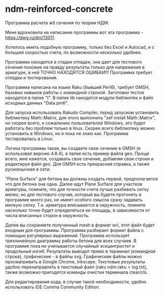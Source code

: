 # ndm-reinforced-concrete
Программа расчета жб сечения по теории НДМ.

Меня вдохновила на написание программы вот эта программа - https://dwg.ru/dnl/13011.

Хотелось иметь подобную программу, только без Excel и Autocad, и с большей скоростью счета, по возможности несколько удобнее.

Программа находится в стадии отладки, она дает для тестового сечения похожие на правду результаты только для напряжения в арматуре,
в ней ТОЧНО НАХОДЯТСЯ ОШИБКИ!!! Программа требует отладки и тестирования.

Программа написана на языке Raku (бывший Perl6), требует GMSH, базовых навыков работы с командной строкой.
Заготовки тестов находятся в папке "t".
В папке lib находятся модули библиотек и файл исходных данных "Data.pm6".

Для запуска использовать Rakudo Compiler, перед запуском установить библиотеку Math::Matrix, для этого выполнить "zef install Math::Matrix",
но скорее всего, к сожалению пользователей Windows, это будет работать без проблем только в linux. Скорее всего библиотеку можно установить в Windows, 
но я пока не знаю как. Программа тестировалась в Linux.

Логика программы такая, вы создаете свое сечение в GMSH (я использовал версию 4.8.4), в папке есть пример файла geo.
Проще всего, мне кажется, создавать свое сечение, добавляя свои строки и редактируя файл geo. 
Для GMSH есть прекрасная справка, а также рускоязычная в сети.

"Plane Surface" для бетона вы должны создать первой, предполагается что для бетона она одна.
Далее идут Plane Surface для участков арматуры, помните, что для точности счета лучше разбивать сетку мелко, но для тестового случая, который вы будете прогонять 
в программе много раз, не имеет особого смысла сразу задавать мелкую сетку. 
Т.к. арматура вписывается в окружность, помните насколько точно будет определяться ее площадь, в зависимости от числа вписанных сторон в окружность.

Далее вы сохраняете полученный mesh в формат wrl, этот файл будет входным для программы. Программа разбирает формат файла с помощью регулярных выражений.
Программа использует трехлинейную диаграмму работы бетона для всех случаев. В программе пока не учитывается случайный эскцентристет и продольный изгиб.
Результаты выводит прямо в терминал (командная строка), графические - в файлы svg. Графические файлы можно просматривать в Google Chrome, inkscape.
Текстовые результаты удобно перенаправлять в текстовый файл (raku ndm.raku > log.txt), также возможно пригодятся команды очистки терминала clear/cls.

Для редактирования кода, в случае такой необходимости, удобно использовать IDE Comma Community Edition.
